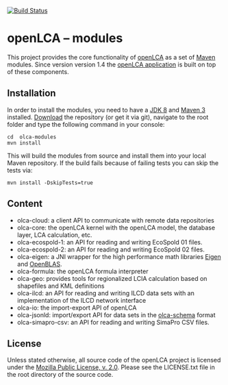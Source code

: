 [![Build Status](https://travis-ci.org/GreenDelta/olca-modules.svg?branch=master)](https://travis-ci.org/GreenDelta/olca-modules)

openLCA – modules
=================
This project provides the core functionality of [openLCA](http://openlca.org) as
a set of [Maven](https://maven.apache.org/) modules. Since version version 1.4 
the [openLCA application](https://github.com/GreenDelta/olca-app) is built on 
top of these components.


Installation
------------
In order to install the modules, you need to have a [JDK 8](http://www.oracle.com/technetwork/java/javase/downloads/jdk8-downloads-2133151.html)
and [Maven 3](https://maven.apache.org/install.html) installed. [Download](https://github.com/GreenDelta/olca-modules/archive/master.zip) 
the repository (or get it via git), navigate to the root folder and type the 
following command in your console:

	cd  olca-modules
	mvn install

This will build the modules from source and install them into your local 
Maven repository. If the build fails because of failing tests you can skip the
tests via:

	mvn install -DskipTests=true


Content
-------
* olca-cloud: a client API to communicate with remote data repositories
* olca-core: the openLCA kernel with the openLCA model, the database layer, 
  LCA calculation, etc.
* olca-ecospold-1: an API for reading and writing EcoSpold 01 files.
* olca-ecospold-2: an API for reading and writing EcoSpold 02 files.
* olca-eigen: a JNI wrapper for the high performance math libraries 
  [Eigen](https://bitbucket.org/eigen/eigen/) and 
  [OpenBLAS](http://xianyi.github.io/OpenBLAS/).
* olca-formula: the openLCA formula interpreter
* olca-geo: provides tools for regionalized LCIA calculation based on shapefiles
  and KML definitions
* olca-ilcd: an API for reading and writing ILCD data sets with an 
  implementation of the ILCD network interface
* olca-io: the import-export API of openLCA
* olca-jsonld: import/export API for data sets in the [olca-schema](https://github.com/GreenDelta/olca-schema) 
  format
* olca-simapro-csv: an API for reading and writing SimaPro CSV files. 


License
-------
Unless stated otherwise, all source code of the openLCA project is licensed 
under the [Mozilla Public License, v. 2.0](http://mozilla.org/MPL/2.0/). Please 
see the LICENSE.txt file in the root directory of the source code.
 
